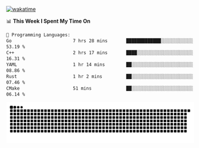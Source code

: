[![wakatime](https://wakatime.com/badge/user/384f91c6-4eee-411f-8f3b-1b691f58a544.svg)](https://wakatime.com/@384f91c6-4eee-411f-8f3b-1b691f58a544)

<!--START_SECTION:waka-->
📊 **This Week I Spent My Time On** 

```text
💬 Programming Languages: 
Go                       7 hrs 28 mins       █████████████░░░░░░░░░░░░   53.19 % 
C++                      2 hrs 17 mins       ████░░░░░░░░░░░░░░░░░░░░░   16.31 % 
YAML                     1 hr 14 mins        ██░░░░░░░░░░░░░░░░░░░░░░░   08.86 % 
Rust                     1 hr 2 mins         ██░░░░░░░░░░░░░░░░░░░░░░░   07.46 % 
CMake                    51 mins             ██░░░░░░░░░░░░░░░░░░░░░░░   06.14 % 
```


<!--END_SECTION:waka-->

<picture>
  <source media="(prefers-color-scheme: dark)" srcset="https://raw.githubusercontent.com/fuwx295/fuwx295/output/github-contribution-grid-snake-dark.svg">
  <source media="(prefers-color-scheme: light)" srcset="https://raw.githubusercontent.com/fuwx295/fuwx295/output/github-contribution-grid-snake.svg">
  <img alt="github contribution grid snake animation" src="https://raw.githubusercontent.com/fuwx295/fuwx295/output/github-contribution-grid-snake.svg">
</picture>
